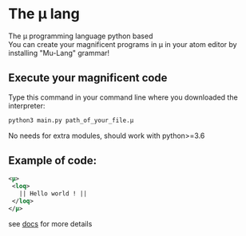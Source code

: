 # The µ lang
The µ programming language python based  
You can create your magnificent programs in µ in your atom editor by
installing "Mu-Lang" grammar!
## Execute your magnificent code
Type this command in your command line where you downloaded the interpreter:  
```bash
python3 main.py path_of_your_file.µ
```  
No needs for extra modules, should work with python>=3.6
## Example of code:
```xml
<µ>
 <loq>
   || Hello world ! ||
 </loq>
</µ>
```

see [docs](./doc/) for more details
